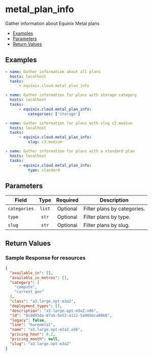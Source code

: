 # metal_plan_info

Gather information about Equinix Metal plans


- [Examples](#examples)
- [Parameters](#parameters)
- [Return Values](#return-values)

## Examples

```yaml
- name: Gather information about all plans
  hosts: localhost
  tasks:
      - equinix.cloud.metal_plan_info

```

```yaml
- name: Gather information for plans with storage category
  hosts: localhost
  tasks:
      - equinix.cloud.metal_plan_info:
          categories: ['storage']

```

```yaml
- name: Gather information for plans with slug c3.medium
  hosts: localhost
  tasks:
      - equinix.cloud.metal_plan_info:
          slug: c3.medium

```

```yaml
- name: Gather information for plans with a standard plan
  hosts: localhost
  tasks:
      - equinix.cloud.metal_plan_info:
          type: standard

```










## Parameters

| Field     | Type | Required | Description                                                                  |
|-----------|------|----------|------------------------------------------------------------------------------|
| `categories` | <center>`list`</center> | <center>Optional</center> | Filter plans by categories.   |
| `type` | <center>`str`</center> | <center>Optional</center> | Filter plans by type.   |
| `slug` | <center>`str`</center> | <center>Optional</center> | Filter plans by slug.   |






## Return Values



### Sample Response for resources
```json
{
  "available_in": [],
  "available_in_metros": [],
  "category": [
    "compute",
    "current_gen"
  ],
  "class": "a3.large.opt-m3a2",
  "deployment_types": [],
  "description": "a3.large.opt-m3a2.x86",
  "id": "8c04950a-87ab-5e52-a112-5a90bbca8868",
  "legacy": false,
  "line": "baremetal",
  "name": "a3.large.opt-m3a2.x86",
  "pricing_hour": 8.2,
  "pricing_month": null,
  "slug": "a3.large.opt-m3a2"
}
```


